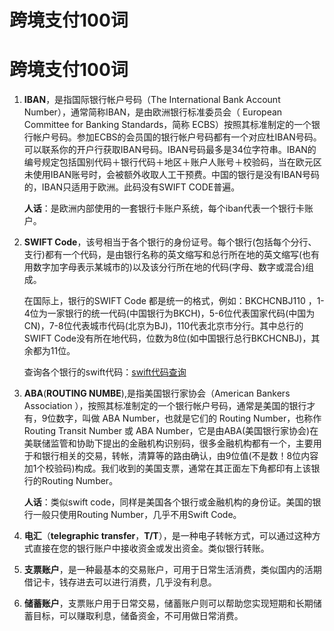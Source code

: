 # 跨境支付100词


# 跨境支付100词



1. **IBAN**，是指国际银行帐户号码（The International Bank Account Number），通常简称IBAN，是由欧洲银行标准委员会（ European Committee for Banking Standards，简称 ECBS）按照其标准制定的一个银行帐户号码。参加ECBS的会员国的银行帐户号码都有一个对应杜IBAN号码。可以联系你的开户行获取IBAN号码。IBAN号码最多是34位字符串。IBAN的编号规定包括国别代码＋银行代码＋地区＋账户人账号＋校验码，当在欧元区未使用IBAN账号时，会被额外收取人工干预费。中国的银行是没有IBAN号码的，IBAN只适用于欧洲。此码没有SWIFT CODE普遍。

    **人话**：是欧洲内部使用的一套银行卡账户系统，每个iban代表一个银行卡账户。

    

2. **SWIFT Code**，该号相当于各个银行的身份证号。每个银行(包括每个分行、支行)都有一个代码，是由银行名称的英文缩写和总行所在地的英文缩写(也有用数字加字母表示某城市的)以及该分行所在地的代码(字母、数字或混合)组成。

    在国际上，银行的SWIFT Code 都是统一的格式，例如：BKCHCNBJ110 ，1-4位为一家银行的统一代码(中国银行为BKCH)，5-6位代表国家代码(中国为CN)，7-8位代表城市代码(北京为BJ)，110代表北京市分行。其中总行的SWIFT Code没有所在地代码，位数为8位(如中国银行总行BKCHCNBJ)，其余都为11位。

    查询各个银行的swift代码：[swift代码查询](http://www.swift.com/biconline/)

    

3. **ABA**(**ROUTING NUMBE**),是指美国银行家协会（American Bankers Association ），按照其标准制定的一个银行帐户号码，通常是美国的银行才有，9位数字，叫做 ABA Number，也就是它们的 Routing Number，也称作 Routing Transit Number 或 ABA Number，它是由ABA(美国银行家协会)在美联储监管和协助下提出的金融机构识别码，很多金融机构都有一个，主要用于和银行相关的交易，转帐，清算等的路由确认，由9位值(不是数！8位内容加1个校验码)构成。我们收到的美国支票，通常在其正面左下角都印有上该银行的Routing Number。

    **人话**：类似swift code，同样是美国各个银行或金融机构的身份证。美国的银行一般只使用Routing Number，几乎不用Swift Code。

    

4. **电汇**（**telegraphic transfer**，**T/T**），是一种电子转帐方式，可以通过这种方式直接在您的银行账户中接收资金或发出资金。类似银行转账。

    

5. **支票账户**，是一种最基本的交易账户，可用于日常生活消费，类似国内的活期借记卡，钱存进去可以进行消费，几乎没有利息。

    

6. **储蓄账户**，支票账户用于日常交易，储蓄账户则可以帮助您实现短期和长期储蓄目标，可以赚取利息，储备资金，不可用做日常消费。

